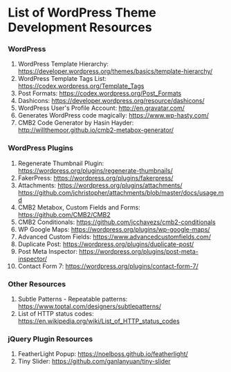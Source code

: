 # List of WordPress Theme Development Resources

### WordPress
1. WordPress Template Hierarchy: https://developer.wordpress.org/themes/basics/template-hierarchy/
2. WordPress Template Tags List: https://codex.wordpress.org/Template_Tags
3. Post Formats: https://codex.wordpress.org/Post_Formats
4. Dashicons: https://developer.wordpress.org/resource/dashicons/
5. WordPress User's Profile Account: http://en.gravatar.com/
6. Generates WordPress code magically: https://www.wp-hasty.com/
7. CMB2 Code Generator by Hasin Hayder: http://willthemoor.github.io/cmb2-metabox-generator/

### WordPress Plugins

1. Regenerate Thumbnail Plugin: https://wordpress.org/plugins/regenerate-thumbnails/
2. FakerPress: https://wordpress.org/plugins/fakerpress/
3. Attachments:
    https://wordpress.org/plugins/attachments/
    https://github.com/jchristopher/attachments/blob/master/docs/usage.md
4. CMB2 Metabox, Custom Fields and Forms: https://github.com/CMB2/CMB2
5. CMB2 Conditionals: https://github.com/jcchavezs/cmb2-conditionals
7. WP Google Maps: https://wordpress.org/plugins/wp-google-maps/
8. Advanced Custom Fields: https://www.advancedcustomfields.com/
9. Duplicate Post: https://wordpress.org/plugins/duplicate-post/
10. Post Meta Inspector: https://wordpress.org/plugins/post-meta-inspector/
11. Contact Form 7: https://wordpress.org/plugins/contact-form-7/

### Other Resources

1. Subtle Patterns - Repeatable patterns: https://www.toptal.com/designers/subtlepatterns/
2. List of HTTP status codes: https://en.wikipedia.org/wiki/List_of_HTTP_status_codes

### jQuery Plugin Resources
1. FeatherLight Popup: https://noelboss.github.io/featherlight/
2. Tiny Slider: https://github.com/ganlanyuan/tiny-slider
